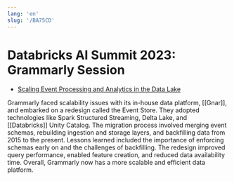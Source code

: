 ```yaml
---
lang: 'en'
slug: '/BA75CD'
---
```


# Databricks AI Summit 2023: Grammarly Session

- [Scaling Event Processing and Analytics in the Data Lake](https://www.grammarly.com/blog/engineering/event-store-architecture/)

Grammarly faced scalability issues with its in-house data platform, [[Gnar]], and embarked on a redesign called the Event Store. They adopted technologies like Spark Structured Streaming, Delta Lake, and [[Databricks]] Unity Catalog. The migration process involved merging event schemas, rebuilding ingestion and storage layers, and backfilling data from 2015 to the present. Lessons learned included the importance of enforcing schemas early on and the challenges of backfilling. The redesign improved query performance, enabled feature creation, and reduced data availability time. Overall, Grammarly now has a more scalable and efficient data platform.
